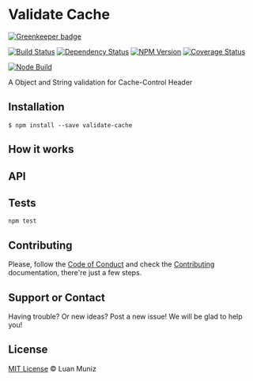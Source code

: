 Validate Cache
=========

[![Greenkeeper badge](https://badges.greenkeeper.io/luanmuniz/validate-cache.svg)](https://greenkeeper.io/)

[![Build Status][circleci-image]][circleci-url] [![Dependency Status][depstat-image]][depstat-url] [![NPM Version][node-image]][node-url] [![Coverage Status][coverrals-image]][coverrals-url]

[![Node Build][nodei-image]][nodei-url]

A Object and String validation for Cache-Control Header

## Installation

```shell
$ npm install --save validate-cache
```

## How it works

## API

## Tests
`npm test`

## Contributing
Please, follow the [Code of Conduct](https://gist.github.com/luanmuniz/92b159ee3d437dc49eb8ad6508e2ee39) and check the [Contributing](CONTRIBUTING.md) documentation, there're just a few steps.

## Support or Contact

Having trouble? Or new ideas? Post a new issue! We will be glad to help you!

## License

[MIT License](https://gist.github.com/luanmuniz/aab4d433106ec340c1f3b861aff34748) © Luan Muniz

[circleci-url]: https://circleci.com/gh/luanmuniz/validate-cache
[circleci-image]: https://circleci.com/gh/luanmuniz/validate-cache.svg?style=svg
[depstat-url]: https://david-dm.org/validate-cache#info=devDependencies
[depstat-image]: https://david-dm.org/validate-cache/dev-status.png
[nodei-image]: https://nodei.co/npm/validate-cache.png
[nodei-url]: https://nodei.co/npm/validate-cache
[node-image]: https://badge.fury.io/js/validate-cache.svg
[node-url]: http://badge.fury.io/js/validate-cache
[coverrals-image]: https://coveralls.io/repos/github/luanmuniz/validate-cache/badge.svg?branch=master
[coverrals-url]: https://coveralls.io/github/luanmuniz/validate-cache?branch=master
